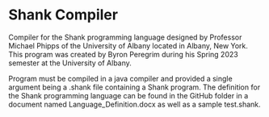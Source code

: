 # Shank Compiler

Compiler for the Shank programming language designed by Professor Michael Phipps of the University of Albany located in Albany, New York. This program was created by Byron Peregrim during his Spring 2023 semester at the University of Albany.

Program must be compiled in a java compiler and provided a single argument being a .shank file containing a Shank program. The definition for the Shank programming language can be found in the GitHub folder in a document named Language_Definition.docx as well as a sample test.shank.
